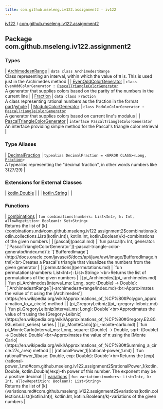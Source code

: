 ```yaml
---
title: com.github.mseleng.iv122.assignment2 - iv122
---
```


[iv122](../index.md) / [com.github.mseleng.iv122.assignment2](.)

## Package com.github.mseleng.iv122.assignment2

### Types

| [ArchimedesπRange](-archimedesπ-range/index.md) | `data class ArchimedesπRange`<br>Class representing an interval, within which the value of π is. This is used just in the Archimedes method |
| [EvenOddColorGenerator](-even-odd-color-generator/index.md) | `class EvenOddColorGenerator : `[`PascalTriangleColorGenerator`](-pascal-triangle-color-generator/index.md)<br>A generator that supplies colors based on the parity of the numbers in the current line |
| [Fraction](-fraction/index.md) | `data class Fraction`<br>A class representing rational numbers as the fraction in the format [part](-fraction/part.md)/[whole](-fraction/whole.md) |
| [ModuloColorGenerator](-modulo-color-generator/index.md) | `class ModuloColorGenerator : `[`PascalTriangleColorGenerator`](-pascal-triangle-color-generator/index.md)<br>A generator that supplies colors based on current line's modulus |
| [PascalTriangleColorGenerator](-pascal-triangle-color-generator/index.md) | `interface PascalTriangleColorGenerator`<br>An interface providing simple method for the Pascal's triangle color retrieval |

### Type Aliases

| [DecimalFraction](-decimal-fraction.md) | `typealias DecimalFraction = <ERROR CLASS><Long, `[`Fraction`](-fraction/index.md)`>`<br>A typealias representing the "decimal fraction", in other words numbers like 3(27/29) |

### Extensions for External Classes

| [kotlin.Double](kotlin.-double/index.md) |  |
| [kotlin.String](kotlin.-string/index.md) |  |

### Functions

| [combinations](combinations.md) | `fun combinations(numbers: List<Int>, k: Int, allowRepetition: Boolean): Set<String>`<br>Returns the list of [k](combinations.md#com.github.mseleng.iv122.assignment2$combinations(kotlin.collections.List((kotlin.Int)), kotlin.Int, kotlin.Boolean)/k)-combinations of the given numbers |
| [pascal](pascal.md) | `fun pascal(n: Int, generator: `[`PascalTriangleColorGenerator`](-pascal-triangle-color-generator/index.md)`): `[`BufferedImage`](http://docs.oracle.com/javase/6/docs/api/java/awt/image/BufferedImage.html)<br>Creates a Pascal's triangle that visualizes the numbers from the given generator |
| [permutations](permutations.md) | `fun permutations(numbers: List<Int>): List<String>`<br>Returns the list of permutations of the given numbers |
| [pi_Archimedes](pi_-archimedes.md) | `fun pi_Archimedes(interval_ms: Long, sqrt: (Double) -> Double): `[`ArchimedesπRange`](-archimedesπ-range/index.md)<br>Approximates the value of π using the [Archimedes'](https://en.wikipedia.org/wiki/Approximations_of_%CF%80#Polygon_approximation_to_a_circle) method |
| [pi_GregoryLeibniz](pi_-gregory-leibniz.md) | `fun pi_GregoryLeibniz(interval_ms: Long): Double`<br>Approximates the value of π using the [Gregory-Leibniz](https://en.wikipedia.org/wiki/Approximations_of_%CF%80#Gregory.E2.80.93Leibniz_series) series |
| [pi_MonteCarlo](pi_-monte-carlo.md) | `fun pi_MonteCarlo(interval_ms: Long, square: (Double) -> Double, sqrt: (Double) -> Double): Double`<br>Approximates the value of π using the [Monte Carlo](https://en.wikipedia.org/wiki/Approximations_of_%CF%80#Summing_a_circle.27s_area) method |
| [rationalPower_1](rational-power_1.md) | `fun rationalPower_1(base: Double, exp: Double): Double`<br>Returns the [exp](rational-power_1.md#com.github.mseleng.iv122.assignment2$rationalPower_1(kotlin.Double, kotlin.Double)/exp)-th power of this number. The exponent may be a positive decimal |
| [variations](variations.md) | `fun variations(numbers: List<Int>, k: Int, allowRepetition: Boolean): List<String>`<br>Returns the list of [k](variations.md#com.github.mseleng.iv122.assignment2$variations(kotlin.collections.List((kotlin.Int)), kotlin.Int, kotlin.Boolean)/k)-variations of the given numbers |

